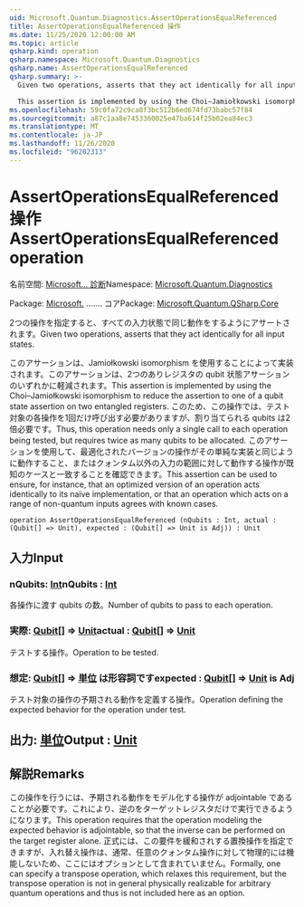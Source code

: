 ```yaml
---
uid: Microsoft.Quantum.Diagnostics.AssertOperationsEqualReferenced
title: AssertOperationsEqualReferenced 操作
ms.date: 11/25/2020 12:00:00 AM
ms.topic: article
qsharp.kind: operation
qsharp.namespace: Microsoft.Quantum.Diagnostics
qsharp.name: AssertOperationsEqualReferenced
qsharp.summary: >-
  Given two operations, asserts that they act identically for all input states.

  This assertion is implemented by using the Choi–Jamiołkowski isomorphism to reduce the assertion to one of a qubit state assertion on two entangled registers. Thus, this operation needs only a single call to each operation being tested, but requires twice as many qubits to be allocated. This assertion can be used to ensure, for instance, that an optimized version of an operation acts identically to its naïve implementation, or that an operation which acts on a range of non-quantum inputs agrees with known cases.
ms.openlocfilehash: 59c0fa72c9ca8f3bc512b6ed674fd73babc57f84
ms.sourcegitcommit: a87c1aa8e7453360025e47ba614f25b02ea84ec3
ms.translationtype: MT
ms.contentlocale: ja-JP
ms.lasthandoff: 11/26/2020
ms.locfileid: "96202313"
---
```

# <a name="assertoperationsequalreferenced-operation"></a><span data-ttu-id="eddb0-102">AssertOperationsEqualReferenced 操作</span><span class="sxs-lookup"><span data-stu-id="eddb0-102">AssertOperationsEqualReferenced operation</span></span>

<span data-ttu-id="eddb0-103">名前空間: [Microsoft... 診断](xref:Microsoft.Quantum.Diagnostics)</span><span class="sxs-lookup"><span data-stu-id="eddb0-103">Namespace: [Microsoft.Quantum.Diagnostics](xref:Microsoft.Quantum.Diagnostics)</span></span>

<span data-ttu-id="eddb0-104">Package: [Microsoft.](https://nuget.org/packages/Microsoft.Quantum.QSharp.Core) ....... コア</span><span class="sxs-lookup"><span data-stu-id="eddb0-104">Package: [Microsoft.Quantum.QSharp.Core](https://nuget.org/packages/Microsoft.Quantum.QSharp.Core)</span></span>


<span data-ttu-id="eddb0-105">2つの操作を指定すると、すべての入力状態で同じ動作をするようにアサートされます。</span><span class="sxs-lookup"><span data-stu-id="eddb0-105">Given two operations, asserts that they act identically for all input states.</span></span>

<span data-ttu-id="eddb0-106">このアサーションは、Jamiołkowski isomorphism を使用することによって実装されます。このアサーションは、2つのありレジスタの qubit 状態アサーションのいずれかに軽減されます。</span><span class="sxs-lookup"><span data-stu-id="eddb0-106">This assertion is implemented by using the Choi–Jamiołkowski isomorphism to reduce the assertion to one of a qubit state assertion on two entangled registers.</span></span>
<span data-ttu-id="eddb0-107">このため、この操作では、テスト対象の各操作を1回だけ呼び出す必要がありますが、割り当てられる qubits は2倍必要です。</span><span class="sxs-lookup"><span data-stu-id="eddb0-107">Thus, this operation needs only a single call to each operation being tested, but requires twice as many qubits to be allocated.</span></span>
<span data-ttu-id="eddb0-108">このアサーションを使用して、最適化されたバージョンの操作がその単純な実装と同じように動作すること、またはクォンタム以外の入力の範囲に対して動作する操作が既知のケースと一致することを確認できます。</span><span class="sxs-lookup"><span data-stu-id="eddb0-108">This assertion can be used to ensure, for instance, that an optimized version of an operation acts identically to its naïve implementation, or that an operation which acts on a range of non-quantum inputs agrees with known cases.</span></span>

```qsharp
operation AssertOperationsEqualReferenced (nQubits : Int, actual : (Qubit[] => Unit), expected : (Qubit[] => Unit is Adj)) : Unit
```


## <a name="input"></a><span data-ttu-id="eddb0-109">入力</span><span class="sxs-lookup"><span data-stu-id="eddb0-109">Input</span></span>

### <a name="nqubits--int"></a><span data-ttu-id="eddb0-110">nQubits: [Int](xref:microsoft.quantum.lang-ref.int)</span><span class="sxs-lookup"><span data-stu-id="eddb0-110">nQubits : [Int](xref:microsoft.quantum.lang-ref.int)</span></span>

<span data-ttu-id="eddb0-111">各操作に渡す qubits の数。</span><span class="sxs-lookup"><span data-stu-id="eddb0-111">Number of qubits to pass to each operation.</span></span>


### <a name="actual--qubit--unit"></a><span data-ttu-id="eddb0-112">実際: [Qubit](xref:microsoft.quantum.lang-ref.qubit)[] => [Unit](xref:microsoft.quantum.lang-ref.unit)</span><span class="sxs-lookup"><span data-stu-id="eddb0-112">actual : [Qubit](xref:microsoft.quantum.lang-ref.qubit)[] => [Unit](xref:microsoft.quantum.lang-ref.unit)</span></span> 

<span data-ttu-id="eddb0-113">テストする操作。</span><span class="sxs-lookup"><span data-stu-id="eddb0-113">Operation to be tested.</span></span>


### <a name="expected--qubit--unit--is-adj"></a><span data-ttu-id="eddb0-114">想定: [Qubit](xref:microsoft.quantum.lang-ref.qubit)[] => [単位](xref:microsoft.quantum.lang-ref.unit)  は形容詞です</span><span class="sxs-lookup"><span data-stu-id="eddb0-114">expected : [Qubit](xref:microsoft.quantum.lang-ref.qubit)[] => [Unit](xref:microsoft.quantum.lang-ref.unit)  is Adj</span></span>

<span data-ttu-id="eddb0-115">テスト対象の操作の予期される動作を定義する操作。</span><span class="sxs-lookup"><span data-stu-id="eddb0-115">Operation defining the expected behavior for the operation under test.</span></span>



## <a name="output--unit"></a><span data-ttu-id="eddb0-116">出力: [単位](xref:microsoft.quantum.lang-ref.unit)</span><span class="sxs-lookup"><span data-stu-id="eddb0-116">Output : [Unit](xref:microsoft.quantum.lang-ref.unit)</span></span>



## <a name="remarks"></a><span data-ttu-id="eddb0-117">解説</span><span class="sxs-lookup"><span data-stu-id="eddb0-117">Remarks</span></span>

<span data-ttu-id="eddb0-118">この操作を行うには、予期される動作をモデル化する操作が adjointable であることが必要です。これにより、逆のをターゲットレジスタだけで実行できるようになります。</span><span class="sxs-lookup"><span data-stu-id="eddb0-118">This operation requires that the operation modeling the expected behavior is adjointable, so that the inverse can be performed on the target register alone.</span></span>
<span data-ttu-id="eddb0-119">正式には、この要件を緩和されする置換操作を指定できますが、入れ替え操作は、通常、任意のクォンタム操作に対して物理的には機能しないため、ここにはオプションとして含まれていません。</span><span class="sxs-lookup"><span data-stu-id="eddb0-119">Formally, one can specify a transpose operation, which relaxes this requirement, but the transpose operation is not in general physically realizable for arbitrary quantum operations and thus is not included here as an option.</span></span>